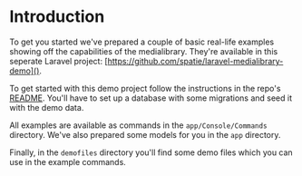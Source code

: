 # Introduction

To get you started we've prepared a couple of basic real-life examples showing off the capabilities of the medialibrary.
 They're available in this seperate Laravel project: [https://github.com/spatie/laravel-medialibrary-demo]().

To get started with this demo project follow the instructions in the repo's [README](https://github.com/spatie/laravel-medialibrary-demo/blob/master/README.md). You'll have to set up a database with some migrations and seed it with the demo data.

All examples are available as commands in the `app/Console/Commands` directory. We've also prepared some models for you in the `app` directory.

Finally, in the `demofiles` directory you'll find some demo files which you can use in the example commands.
